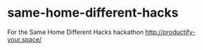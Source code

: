 # same-home-different-hacks
For the Same Home Different Hacks hackathon
http://productify-your.space/
